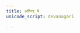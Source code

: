```yaml
---
title: अग्निर् मे
unicode_script: devanagari

---
```

<div class="js_include" url="/vedAH_yajuH/taittirIyam/AraNyakam/sarva-prastutiH/06/AndhrapATha-yogaH/08_agnir_me_vAchi"  newLevelForH1="2" includeTitle="true"> </div>  

